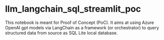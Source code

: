 # llm_langchain_sql_streamlit_poc
This notebook is meant for Proof of Concept (PoC). It aims at using Azure OpenAI gpt models via LangChain as a framework (or orchestrator) to query structured data from source as SQL Lite local database.
